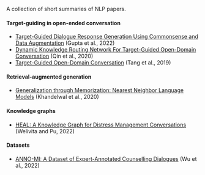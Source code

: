 A collection of short summaries of NLP papers.

#### Target-guiding in open-ended conversation
- [Target-Guided Dialogue Response Generation Using Commonsense and Data Augmentation](https://github.com/lisaalaz/papers/blob/master/papers/Target-Guided_Dialogue_Response_Generation_Using_Commonsense_and_Data_Augmentation.md) (Gupta et al., 2022)
- [Dynamic Knowledge Routing Network For Target-Guided Open-Domain Conversation](https://github.com/lisaalaz/papers/blob/master/papers/Dynamic_Knowledge_Routing_Network_for_Target-Guided_Open-Domain_Conversation.md) (Qin et al., 2020)
- [Target-Guided Open-Domain Conversation](https://github.com/lisaalaz/papers/blob/master/papers/Target-Guided_Open-Domain_Conversation.md) (Tang et al., 2019)

#### Retrieval-augmented generation
- [Generalization through Memorization: Nearest Neighbor Language Models](https://github.com/lisaalaz/papers/blob/master/papers/Generalization_through_Memorization_Nearest_Neighbor_Language_Models.md) (Khandelwal et al., 2020)

#### Knowledge graphs
- [HEAL: A Knowledge Graph for Distress Management Conversations](https://github.com/lisaalaz/papers/blob/master/papers/HEAL_A_Knowledge_Graph_for_Distress_Management_Conversations.md) (Welivita and Pu, 2022)

#### Datasets
- [ANNO-MI: A Dataset of Expert-Annotated Counselling Dialogues](https://github.com/lisaalaz/papers/blob/master/papers/ANNO-MI_A_Dataset_of_Expert-Annotated_Counselling_Dialogues.md) (Wu et al., 2022)

